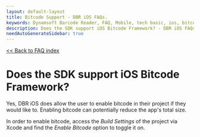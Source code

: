 ```yaml
---
layout: default-layout
title: Bitcode Support - DBR iOS FAQs.
keywords: Dynamsoft Barcode Reader, FAQ, Mobile, tech basic, ios, bitcode
description: Does the SDK support iOS Bitcode Framework? - DBR iOS FAQs.
needAutoGenerateSidebar: true
---
```


[<< Back to FAQ index](../index.md#capabilities--requirements)

# Does the SDK support iOS Bitcode Framework?

Yes, DBR iOS does allow the user to enable bitcode in their project if they would like to. Enabling bitcode can potentially reduce the app's total size.

In order to enable bitcode, access the *Build Settings* of the project via Xcode and find the *Enable Bitcode* option to toggle it on.